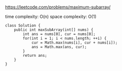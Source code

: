 https://leetcode.com/problems/maximum-subarray/


time complexity: O(n)
space complexity: O(1)
```
class Solution {
    public int maxSubArray(int[] nums) {
        int ans = nums[0], cur = nums[0];
        for(int i = 1; i < nums.length; ++i) {
            cur = Math.max(nums[i], cur + nums[i]);
            ans = Math.max(ans, cur);
        }
        return ans;
    }
}
```

